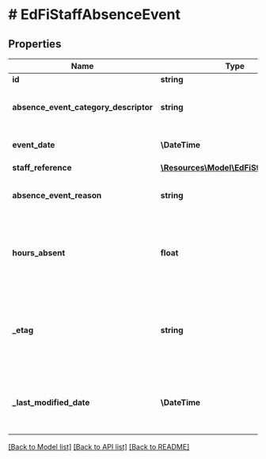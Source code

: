 # # EdFiStaffAbsenceEvent

## Properties

Name | Type | Description | Notes
------------ | ------------- | ------------- | -------------
**id** | **string** |  | [optional]
**absence_event_category_descriptor** | **string** | The code describing the type of absence. |
**event_date** | **\DateTime** | Date for this leave event. |
**staff_reference** | [**\Resources\Model\EdFiStaffReference**](EdFiStaffReference.md) |  |
**absence_event_reason** | **string** | Expanded reason for the staff absence. | [optional]
**hours_absent** | **float** | The hours the staff was absent, if not the entire working day. | [optional]
**_etag** | **string** | A unique system-generated value that identifies the version of the resource. | [optional]
**_last_modified_date** | **\DateTime** | The date and time the resource was last modified. | [optional]

[[Back to Model list]](../../README.md#models) [[Back to API list]](../../README.md#endpoints) [[Back to README]](../../README.md)

